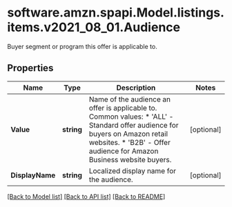 # software.amzn.spapi.Model.listings.items.v2021_08_01.Audience
Buyer segment or program this offer is applicable to.

## Properties

Name | Type | Description | Notes
------------ | ------------- | ------------- | -------------
**Value** | **string** | Name of the audience an offer is applicable to.   Common values:   * &#39;ALL&#39; - Standard offer audience for buyers on Amazon retail websites.   * &#39;B2B&#39; - Offer audience for Amazon Business website buyers. | [optional] 
**DisplayName** | **string** | Localized display name for the audience. | [optional] 

[[Back to Model list]](../README.md#documentation-for-models) [[Back to API list]](../README.md#documentation-for-api-endpoints) [[Back to README]](../README.md)

